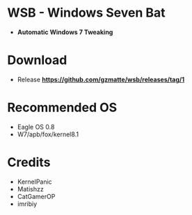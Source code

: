 # WSB - Windows Seven Bat
- **Automatic Windows 7 Tweaking**

# Download
- Release
**https://github.com/gzmatte/wsb/releases/tag/1**


# Recommended OS
- Eagle OS 0.8
- W7/apb/fox/kernel8.1

# Credits
- KernelPanic
- Matishzz
- CatGamerOP
- imribiy
